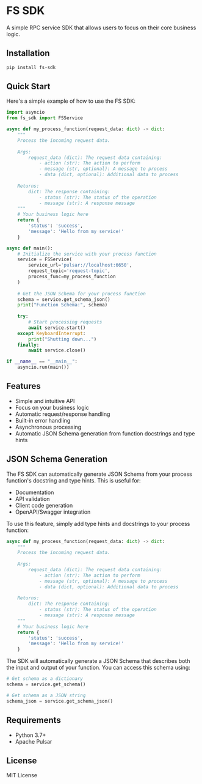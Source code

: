 # FS SDK

A simple RPC service SDK that allows users to focus on their core business logic.

## Installation

```bash
pip install fs-sdk
```

## Quick Start

Here's a simple example of how to use the FS SDK:

```python
import asyncio
from fs_sdk import FSService

async def my_process_function(request_data: dict) -> dict:
    """
    Process the incoming request data.
    
    Args:
        request_data (dict): The request data containing:
            - action (str): The action to perform
            - message (str, optional): A message to process
            - data (dict, optional): Additional data to process
            
    Returns:
        dict: The response containing:
            - status (str): The status of the operation
            - message (str): A response message
    """
    # Your business logic here
    return {
        'status': 'success',
        'message': 'Hello from my service!'
    }

async def main():
    # Initialize the service with your process function
    service = FSService(
        service_url='pulsar://localhost:6650',
        request_topic='request-topic',
        process_func=my_process_function
    )
    
    # Get the JSON Schema for your process function
    schema = service.get_schema_json()
    print("Function Schema:", schema)
    
    try:
        # Start processing requests
        await service.start()
    except KeyboardInterrupt:
        print("Shutting down...")
    finally:
        await service.close()

if __name__ == "__main__":
    asyncio.run(main())
```

## Features

- Simple and intuitive API
- Focus on your business logic
- Automatic request/response handling
- Built-in error handling
- Asynchronous processing
- Automatic JSON Schema generation from function docstrings and type hints

## JSON Schema Generation

The FS SDK can automatically generate JSON Schema from your process function's docstring and type hints. This is useful for:

- Documentation
- API validation
- Client code generation
- OpenAPI/Swagger integration

To use this feature, simply add type hints and docstrings to your process function:

```python
async def my_process_function(request_data: dict) -> dict:
    """
    Process the incoming request data.
    
    Args:
        request_data (dict): The request data containing:
            - action (str): The action to perform
            - message (str, optional): A message to process
            - data (dict, optional): Additional data to process
            
    Returns:
        dict: The response containing:
            - status (str): The status of the operation
            - message (str): A response message
    """
    # Your business logic here
    return {
        'status': 'success',
        'message': 'Hello from my service!'
    }
```

The SDK will automatically generate a JSON Schema that describes both the input and output of your function. You can access this schema using:

```python
# Get schema as a dictionary
schema = service.get_schema()

# Get schema as a JSON string
schema_json = service.get_schema_json()
```

## Requirements

- Python 3.7+
- Apache Pulsar

## License

MIT License 